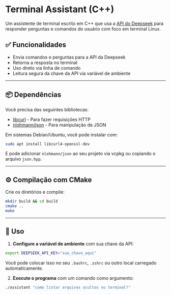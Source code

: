 # Terminal Assistant (C++)

Um assistente de terminal escrito em C++ que usa a [API do Deepseek](https://deepseek.com/) para responder perguntas e comandos do usuário com foco em terminal Linux.

## ✅ Funcionalidades

- Envia comandos e perguntas para a API da Deepseek
- Retorna a resposta no terminal
- Uso direto via linha de comando
- Leitura segura da chave da API via variável de ambiente

---

## 📦 Dependências

Você precisa das seguintes bibliotecas:

- [libcurl](https://curl.se/libcurl/) - Para fazer requisições HTTP
- [nlohmann/json](https://github.com/nlohmann/json) - Para manipulação de JSON

Em sistemas Debian/Ubuntu, você pode instalar com:

```bash
sudo apt install libcurl4-openssl-dev
```

E pode adicionar `nlohmann/json` ao seu projeto via vcpkg ou copiando o arquivo `json.hpp`.

---

## ⚙️ Compilação com CMake

Crie os diretórios e compile:

```bash
mkdir build && cd build
cmake ..
make
```

---

## 🧪 Uso

1. **Configure a variável de ambiente** com sua chave da API:

```bash
export DEEPSEEK_API_KEY="sua_chave_aqui"
```

Você pode colocar isso no seu `.bashrc`, `.zshrc` ou outro local carregado automaticamente.

2. **Execute o programa** com um comando como argumento:

```bash
./assistant "como listar arquivos ocultos no terminal?"
```
